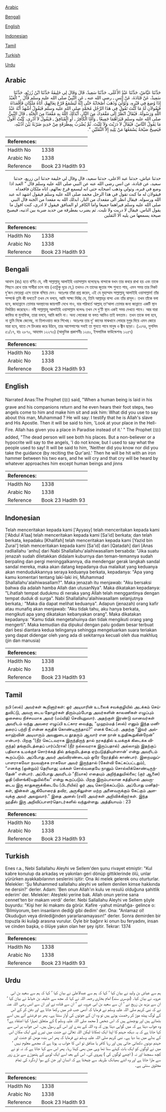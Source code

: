 [Arabic](#arabic)

[Bengali](#bengali)

[English](#english)

[Indonesian](#indonesian)

[Tamil](#tamil)

[Turkish](#turkish)

[Urdu](#urdu)

## Arabic


<div dir="rtl" lang="ar" style={{fontSize:'larger',backgroundColor:'#f8f9fa',padding:20}}>
حَدَّثَنَا عَيَّاشٌ، حَدَّثَنَا عَبْدُ الأَعْلَى، حَدَّثَنَا سَعِيدٌ، قَالَ وَقَالَ لِي خَلِيفَةُ حَدَّثَنَا ابْنُ زُرَيْعٍ، حَدَّثَنَا سَعِيدٌ، عَنْ قَتَادَةَ، عَنْ أَنَسٍ ـ رضى الله عنه ـ عَنِ النَّبِيِّ صلى الله عليه وسلم قَالَ ‏ "‏ الْعَبْدُ إِذَا وُضِعَ فِي قَبْرِهِ، وَتُوُلِّيَ وَذَهَبَ أَصْحَابُهُ حَتَّى إِنَّهُ لَيَسْمَعُ قَرْعَ نِعَالِهِمْ، أَتَاهُ مَلَكَانِ فَأَقْعَدَاهُ فَيَقُولاَنِ لَهُ مَا كُنْتَ تَقُولُ فِي هَذَا الرَّجُلِ مُحَمَّدٍ صلى الله عليه وسلم فَيَقُولُ أَشْهَدُ أَنَّهُ عَبْدُ اللَّهِ وَرَسُولُهُ‏.‏ فَيُقَالُ انْظُرْ إِلَى مَقْعَدِكَ مِنَ النَّارِ، أَبْدَلَكَ اللَّهُ بِهِ مَقْعَدًا مِنَ الْجَنَّةِ ـ قَالَ النَّبِيُّ صلى الله عليه وسلم فَيَرَاهُمَا جَمِيعًا ـ وَأَمَّا الْكَافِرُ ـ أَوِ الْمُنَافِقُ ـ فَيَقُولُ لاَ أَدْرِي، كُنْتُ أَقُولُ مَا يَقُولُ النَّاسُ‏.‏ فَيُقَالُ لاَ دَرَيْتَ وَلاَ تَلَيْتَ‏.‏ ثُمَّ يُضْرَبُ بِمِطْرَقَةٍ مِنْ حَدِيدٍ ضَرْبَةً بَيْنَ أُذُنَيْهِ، فَيَصِيحُ صَيْحَةً يَسْمَعُهَا مَنْ يَلِيهِ إِلاَّ الثَّقَلَيْنِ ‏"‏‏.‏
</div>
<div style={{backgroundColor:'#f8f9fa',padding:20, marginBottom: 10}}><table> <thead> <tr> <th>References:</th> <th></th> </tr> </thead> <tbody><tr><td>Hadith No</td><td>1338</td></tr><tr><td>Arabic No</td><td>1338</td></tr><tr><td>Reference</td><td>Book 23 Hadith 93</td></tr></tbody></table></div>


<div dir="rtl" lang="ar" style={{fontSize:'larger',backgroundColor:'#f8f9fa',padding:20}}>
حدثنا عياش، حدثنا عبد الاعلى، حدثنا سعيد، قال وقال لي خليفة حدثنا ابن زريع، حدثنا سعيد، عن قتادة، عن انس رضى الله عنه عن النبي صلى الله عليه وسلم قال " العبد اذا وضع في قبره، وتولي وذهب اصحابه حتى انه ليسمع قرع نعالهم، اتاه ملكان فاقعداه فيقولان له ما كنت تقول في هذا الرجل محمد صلى الله عليه وسلم فيقول اشهد انه عبد الله ورسوله. فيقال انظر الى مقعدك من النار، ابدلك الله به مقعدا من الجنة قال النبي صلى الله عليه وسلم فيراهما جميعا واما الكافر او المنافق فيقول لا ادري، كنت اقول ما يقول الناس. فيقال لا دريت ولا تليت. ثم يضرب بمطرقة من حديد ضربة بين اذنيه، فيصيح صيحة يسمعها من يليه الا الثقلين
</div>
<div style={{backgroundColor:'#f8f9fa',padding:20, marginBottom: 10}}><table> <thead> <tr> <th>References:</th> <th></th> </tr> </thead> <tbody><tr><td>Hadith No</td><td>1338</td></tr><tr><td>Arabic No</td><td>1338</td></tr><tr><td>Reference</td><td>Book 23 Hadith 93</td></tr></tbody></table></div>

## Bengali


<div dir="ltr" lang="bn" style={{fontSize:'larger',backgroundColor:'#f8f9fa',padding:20}}>
আনাস (রাঃ) হতে বর্ণিত যে, নবী সাল্লাল্লাহু আলাইহি ওয়াসাল্লাম বলেছেনঃ বান্দাকে যখন তার কবরে রাখা হয় এবং তাকে পিছনে রেখে তার সাথীরা চলে যায় (এতটুকু দূরে যে,) তখনও সে তাদের জুতার শব্দ শুনতে পায়, এমন সময় তার নিকট দু’জন ফেরেশ্তা এসে তাকে বসিয়ে দেন। অতঃপর তাঁরা প্রশ্ন করেন, এই যে মুহাম্মাদ সাল্লাল্লাহু আলাইহি ওয়াসাল্লাম! তাঁর সম্পর্কে তুমি কী বলতে? তখন সে বলবে, আমি সাক্ষ্য দিচ্ছি যে, তিনি আল্লাহ্‌র বান্দা এবং তাঁর রাসূল। তখন তাঁকে বলা হবে, জাহান্নামে তোমার অবস্থানের জায়গাটি দেখে নাও, যার পরিবর্তে আল্লাহ্ তা‘আলা তোমার জন্য জান্নাতে একটি স্থান নির্ধারিত করেছেন। নবী সাল্লাল্লাহু আলাইহি ওয়াসাল্লাম বলেনঃ তখন সে দু’টি স্থান একই সময় দেখতে পাবে। আর যারা কাফির বা মুনাফিক, তারা বলবে, আমি জানি না। অন্য লোকেরা যা বলত আমিও তাই বলতাম। তখন তাকে বলা হবে, না তুমি নিজে জেনেছ, না তিলাওয়াত করে শিখেছ। অতঃপর তার দু’ কানের মাঝখানে লোহার মুগুর দিয়ে এমন জোরে মারা হবে, যাতে সে চিৎকার করে উঠবে, তার আশেপাশের সবাই তা শুনতে পাবে মানুষ ও জ্বীন ছাড়া। (১৩৭৪, মুসলিম ৫১/১৭, হাঃ ২৮৭০, আহমাদ ১২২৭৩) (আধুনিক প্রকাশনীঃ ১২৫০, ইসলামিক ফাউন্ডেশনঃ ১২৫৭)
</div>
<div style={{backgroundColor:'#f8f9fa',padding:20, marginBottom: 10}}><table> <thead> <tr> <th>References:</th> <th></th> </tr> </thead> <tbody><tr><td>Hadith No</td><td>1338</td></tr><tr><td>Arabic No</td><td>1338</td></tr><tr><td>Reference</td><td>Book 23 Hadith 93</td></tr></tbody></table></div>

## English


<div dir="ltr" lang="en" style={{fontSize:'larger',backgroundColor:'#f8f9fa',padding:20}}>
Narrated Anas:The Prophet (ﷺ) said, "When a human being is laid in his grave and his companions return and he even hears their foot steps, two angels come to him and make him sit and ask him: What did you use to say about this man, Muhammad ? He will say: I testify that he is Allah's slave and His Apostle. Then it will be said to him, 'Look at your place in the Hell-Fire. Allah has given you a place in Paradise instead of it.' " The Prophet (ﷺ) added, "The dead person will see both his places. But a non-believer or a hypocrite will say to the angels, 'I do not know, but I used to say what the people used to say! It will be said to him, 'Neither did you know nor did you take the guidance (by reciting the Qur'an).' Then he will be hit with an iron hammer between his two ears, and he will cry and that cry will be heard by whatever approaches him except human beings and jinns
</div>
<div style={{backgroundColor:'#f8f9fa',padding:20, marginBottom: 10}}><table> <thead> <tr> <th>References:</th> <th></th> </tr> </thead> <tbody><tr><td>Hadith No</td><td>1338</td></tr><tr><td>Arabic No</td><td>1338</td></tr><tr><td>Reference</td><td>Book 23 Hadith 93</td></tr></tbody></table></div>

## Indonesian


<div dir="ltr" lang="id" style={{fontSize:'larger',backgroundColor:'#f8f9fa',padding:20}}>
Telah menceritakan kepada kami ['Ayyasy] telah menceritakan kepada kami ['Abdul A'laa] telah menceritakan kepada kami [Sa'id] berkata; dan telah berkata, kepadaku [Khalifah] telah menceritakan kepada kami [Yazid bin Zurai'] telah menceritakan kepada kami [Sa'id] dari [Qatadah] dari [Anas radliallahu 'anhu] dari Nabi Shallallahu'alaihiwasallam bersabda: "Jika suatu jenazah sudah diletakkan didalam kuburnya dan teman-temannya sudah berpaling dan pergi meninggalkannya, dia mendengar gerak langkah sandal sandal mereka, maka akan datang kepadanya dua malaikat yang keduanya akan mendudukkannya seraya keduanya berkata, kepadanya: "Apa yang kamu komentari tentang laki-laki ini, Muhammad Shallallahu'alaihiwasallam?". Maka jenazah itu menjawab: "Aku bersaksi bahwa dia adalah hamba Allah dan utusanNya". Maka dikatakan kepadanya: "Lihatlah tempat dudukmu di neraka yang Allah telah menggantinya dengan tempat duduk di surga". Nabi Shallallahu'alaihiwasallam selanjutnya berkata,: "Maka dia dapat melihat keduanya". Adapun (jenazah) orang kafir atau munafiq akan menjawab: "Aku tidak tahu, aku hanya berkata, mengikuti apa yang dikatakan kebanyakan orang". Maka dikatakan kepadanya: "Kamu tidak mengetahuinya dan tidak mengikuti orang yang mengerti". Maka kemudian dia dipukul dengan palu godam besar terbuat dari besi diantara kedua telinganya sehingga mengeluarkan suara teriakan yang dapat didengar oleh yang ada di sekitarnya kecuali oleh dua makhluq (jin dan manusia)
</div>
<div style={{backgroundColor:'#f8f9fa',padding:20, marginBottom: 10}}><table> <thead> <tr> <th>References:</th> <th></th> </tr> </thead> <tbody><tr><td>Hadith No</td><td>1338</td></tr><tr><td>Arabic No</td><td>1338</td></tr><tr><td>Reference</td><td>Book 23 Hadith 93</td></tr></tbody></table></div>

## Tamil


<div dir="ltr" lang="ta" style={{fontSize:'larger',backgroundColor:'#f8f9fa',padding:20}}>
நபி (ஸல்) அவர்கள் கூறினார்கள்: ஓர் அடியாரின் உடலைக் சவக்குழியில் அடக்கம் செய்துவிட்டு, அவரு டைய தோழர்கள் திரும்பும்போது அவர்களின் காலணிகள் எழுப்பும் ஓசையை நிச்சயமாக அவர் (மய்யித்) செவியுறுவார். அதற்குள் இரண்டு வானவர்கள் அவரிடம் வந்து அவரை எழுப்பி உட்கார வைத்து, “முஹம்மத் (ஸல்) எனும் இந்த மனிதரைப் பற்றி நீ என்ன கருதிக் கொண்டிருந்தாய்?” எனக் கேட்பர். அதற்கு “இவர் அல்லாஹ்வின் அடியாரும் அவனுடைய தூதரும் ஆவார் என நான் உறுதிகூறுகின்றேன்” என்பார். பிறகு “(நீர் கெட்டவராக இருந்திருந் தால் நரகத்தில் உமக்குக் கிடைக்க விருந்த) தங்குமிடத்தைப் பார்ப்பீராக! (நீர் நல்லவராக இருப்பதால்) அல்லாஹ் இதற்குப் பதிலாக உமக்குச் சொர்க்கத் தில் தங்குமிடத்தை ஏற்படுத்தியுள்ளான்’ என்று அவரிடம் கூறப்படும். அப்போது அவர் அவ்விரண்டையும் ஒரே நேரத்தில் காண்பார். இறைமறுப்பாளராகவோ நயவஞ்சக ராகவோ அவர் இருந்தால் (கேள்வி கேட்கப்பட்டதும்), “எனக்கு (ஒன்றும்) தெரியாது; மக்கள் சொல்வதையே நானும் சொல்லிக்கொண்டிருந்தேன்” என்பார். அப்போது அவரிடம் “நீ(யாக) எதையும் அறிந்ததுமில்லை; (குர் ஆனை) ஓதி (விளங்கி)யதுமில்லை” என்று கூறப்படும். பிறகு இரும்பாலான சுத்தியால் அவருடைய இரு காதுகளுக்கிடையே (பிடரியில்) ஓர் அடி கொடுக்கப்படும். அப்போது மனிதர்கள், ஜின்கள் ஆகியோரைத் தவிர, அருகிலுள்ள மற்ற அனைவருக்கும் கேட்கும் அளவுக்கு அவர் அலறுவார்.” இதை அனஸ் (ரலி) அவர்கள் அறிவிக்கிறார்கள். இந்த ஹதீஸ் இரு அறிவிப்பாளர்தொடர்களில் வந்துள்ளது. அத்தியாயம் : 23
</div>
<div style={{backgroundColor:'#f8f9fa',padding:20, marginBottom: 10}}><table> <thead> <tr> <th>References:</th> <th></th> </tr> </thead> <tbody><tr><td>Hadith No</td><td>1338</td></tr><tr><td>Arabic No</td><td>1338</td></tr><tr><td>Reference</td><td>Book 23 Hadith 93</td></tr></tbody></table></div>

## Turkish


<div dir="ltr" lang="tr" style={{fontSize:'larger',backgroundColor:'#f8f9fa',padding:20}}>
Enes r.a., Nebi Sallallahu Aleyhi ve Sellem'den şunu rivayet etmiştir: "Kul kabre konulup da arkadaş ve yakınları geri dönüp gittiklerinde ölü, unlar yürürken ayakkabılarının seslerini işitir: Ona iki melek gelerek onu oturturlar. Melekler: 'Şu Muhammed sallallahu aleyhi ve sellem denilen kimse hakkında ne dersin?' derler. Adam: 'Ben onun Allah'ın kulu ve resulü olduğuna şahitlik ederim' der. Melekler: Ateşteki yerine bak. Allah onun yerine sana cennet'ten bir makam verdi' derler. Nebi Sallallahu Aleyhi ve Sellem şöyle buyurdu: "Kişi her iki makamı da görür. Kafire -yahut münafığa- gelince o: 'Bilmiyorum, ben insanların dediği gibi dedim' der. Ona: "Anlamaz ol! Okuduğun veya dinlediğinden yararlanamayasın!" derler. Sonra demirden bir topuzla iki kulağı arasına vurulur. Öyle bir bağırır ki onun bu feryadını, insan ve cinden başka, o ölüye yakın olan her şey işitir. Tekrar: 1374
</div>
<div style={{backgroundColor:'#f8f9fa',padding:20, marginBottom: 10}}><table> <thead> <tr> <th>References:</th> <th></th> </tr> </thead> <tbody><tr><td>Hadith No</td><td>1338</td></tr><tr><td>Arabic No</td><td>1338</td></tr><tr><td>Reference</td><td>Book 23 Hadith 93</td></tr></tbody></table></div>

## Urdu


<div dir="rtl" lang="ur" style={{fontSize:'larger',backgroundColor:'#f8f9fa',padding:20}}>
ہم سے عیاش بن ولید نے بیان کیا ‘ کہا کہ ہم سے عبدالاعلیٰ نے بیان کیا ‘ کہا کہ ہم سے سعید بن ابی عروبہ نے بیان کیا۔ (دوسری سند) امام بخاری رحمہ اللہ نے کہا کہ مجھ سے خلیفہ بن خیاط نے بیان کیا ‘ ان سے یزید بن زریع نے ‘ ان سے سعید بن ابی عروبہ نے ‘ ان سے قتادہ نے اور ان سے انس رضی اللہ عنہ نے کہ نبی کریم صلی اللہ علیہ وسلم نے فرمایا کہ آدمی جب قبر میں رکھا جاتا ہے اور دفن کر کے اس کے لوگ پیٹھ موڑ کر رخصت ہوتے ہیں تو وہ ان کے جوتوں کی آواز سنتا ہے۔ پھر دو فرشتے آتے ہیں اسے بٹھاتے ہیں اور پوچھتے ہیں کہ اس شخص ( محمد صلی اللہ علیہ وسلم ) کے متعلق تمہارا کیا اعتقاد ہے؟ وہ جواب دیتا ہے کہ میں گواہی دیتا ہوں کہ وہ اللہ کے بندے اور اس کے رسول ہیں۔ اس جواب پر اس سے کہا جاتا ہے کہ یہ دیکھ جہنم کا اپنا ایک ٹھکانا لیکن اللہ تعالیٰ نے جنت میں تیرے لیے ایک مکان اس کے بدلے میں بنا دیا ہے۔ نبی کریم صلی اللہ علیہ وسلم نے فرمایا کہ پھر اس بندہ مومن کو جنت اور جہنم دونوں دکھائی جاتی ہیں اور رہا کافر یا منافق تو اس کا جواب یہ ہوتا ہے کہ مجھے معلوم نہیں ‘ میں نے لوگوں کو ایک بات کہتے سنا تھا وہی میں بھی کہتا رہا۔ پھر اس سے کہا جاتا ہے کہ نہ تو نے کچھ سمجھا اور نہ ( اچھے لوگوں کی ) پیروی کی۔ اس کے بعد اسے ایک لوہے کے ہتھوڑے سے بڑے زور سے مارا جاتا ہے اور وہ اتنے بھیانک طریقہ سے چیختا ہے کہ انسان اور جن کے سوا اردگرد کی تمام مخلوق سنتی ہے۔
</div>
<div style={{backgroundColor:'#f8f9fa',padding:20, marginBottom: 10}}><table> <thead> <tr> <th>References:</th> <th></th> </tr> </thead> <tbody><tr><td>Hadith No</td><td>1338</td></tr><tr><td>Arabic No</td><td>1338</td></tr><tr><td>Reference</td><td>Book 23 Hadith 93</td></tr></tbody></table></div>